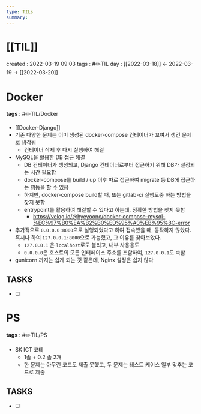 ```yaml
---
type: TILs
summary: 
---
```


# [[TIL]]
created : 2022-03-19 09:03
tags : #✏️TIL
day : [[2022-03-18]] ← 2022-03-19 → [[2022-03-20]]

# Docker
**tags** : #✏️TIL/Docker 
- [[Docker-Django]]
- 기존 다양한 문제는 이미 생성된 docker-compose 컨테이너가 꼬여서 생긴 문제로 생각됨
	- 컨테이너 삭제 후 다시 실행하여 해결 
- MySQL을 활용한 DB 접근 해결
	- DB 컨테이너가 생성되고, Django 컨테이너로부터 접근하기 위해 DB가 설정되는 시간 필요함
	- docker-compose를 build / up 이후 따로 접근하여 migrate 등 DB에 접근하는 행동을 할 수 있음
	- 하지만, docker-compose build할 때, 또는 gitlab-ci 실행도중 하는 방법을 찾지 못함
	- entrypoint를 활용하여 해결할 수 있다고 하는데, 정확한 방법을 찾지 못함
		- https://velog.io/@hyeyoonc/docker-compose-mysql-%EC%97%B0%EA%B2%B0%ED%95%A0%EB%95%8C-error
- 추가적으로 `0.0.0.0:8000`으로 실행되었다고 하여 접속했을 때, 동작하지 않았다. 혹시나 하여 `127.0.0.1:8000`으로 가능했고, 그 이유를 찾아보았다.
	- `127.0.0.1` 은 `localhost`로도 불리고, 내부 사용용도
	- `0.0.0.0`은 호스트의 모든 인터페이스 주소를 포함하여, `127.0.0.1`도 속함
- gunicorn 까지는 쉽게 되는 것 같은데, Nginx 설정은 쉽지 않다

## TASKS
- [ ] 

# PS
**tags** : #✏️TIL/PS
- SK ICT 코테
	- 1솔 + 0.2 솔 2개
	- 한 문제는 아무런 코드도 제출 못했고, 두 문제는 테스트 케이스 일부 맞추는 코드로 제출

## TASKS
- [ ] 

